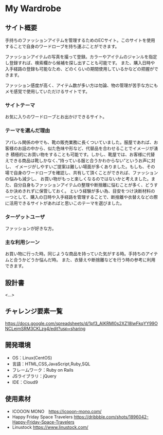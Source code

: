 # My Wardrobe

## サイト概要
手持ちのファッションアイテムを管理するためのECサイト。このサイトを使用することで自身のワードローブを持ち運ぶことができます。

ファッションアイテムの写真を撮って登録。カラーやアイテムのジャンルを指定し登録すれば、検索欄から候補を探し出すことも可能です。
また、購入日時や入手経路の登録も可能なため、どのくらいの期間使用しているかなどの把握ができます。

ファッション感度が高く、アイテム数が多い方は勿論、物の管理が苦手な方にもメモ感覚で使用していただけるサイトです。


### サイトテーマ
お気に入りのワードローブとお出かけできるサイト。


### テーマを選んだ理由
アパレル関係の中でも、靴の販売業務に長くついていました。服屋であれば、お客様のお話の中から、似た色味や形など、代替品を合わせることでイメージが湧き
積極的にお買い物をすることも可能です。しかし、靴屋では、お客様に代替えできる商品は靴しかなく、”持っている服と合うかわからない”というお声に対し、
イメージがしやすいご提案は難しい場面が多くありました。もしも、その場で自身のワードローブを確認し、共有して頂くことができれば、ファッションの悩みも減少し、
お買い物がもっと楽しくなるのではないかと考えました。また、自分自身もファッションアイテムの整理や断捨離に悩むことが多く、どうするか決めきれずに保管しておく。
という経験が多い為、目安をつけ決断材料の一つとして、購入の日時や入手経路を管理することで、断捨離や衣替えなどの際に活用できるサイトがあればと思いこのテーマを選びました。

### ターゲットユーザ
ファッションが好きな方。

### 主な利用シーン
お買い物に行った時。同じような商品を持っていた気がする時。手持ちのアイテムと合うかどうか悩んだ時。
また、衣替えや断捨離などを行う時の参考に利用できます。

## 設計書
<...>

## チャレンジ要素一覧
<https://docs.google.com/spreadsheets/d/1pf3_AIKRMI0s2XZ18lwFkqYY99ONCLejmSRM3CKLzg4/edit?usp=sharing>

## 開発環境
- OS：Linux(CentOS)
- 言語：HTML,CSS,JavaScript,Ruby,SQL
- フレームワーク：Ruby on Rails
- JSライブラリ：jQuery
- IDE：Cloud9

## 使用素材
- ICOOON MONO　<https://icooon-mono.com/>
- Happy Friday Space Travelers <https://dribbble.com/shots/1896042-Happy-Friday-Space-Travelers>
- Linustock <https://www.linustock.com/>
